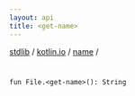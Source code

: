 ```yaml
---
layout: api
title: <get-name>
---
```

[stdlib](../../index.md) / [kotlin.io](../index.md) / [name](index.md) / [<get-name>](_get-name_.md)

# <get-name>

```
fun File.<get-name>(): String
```

